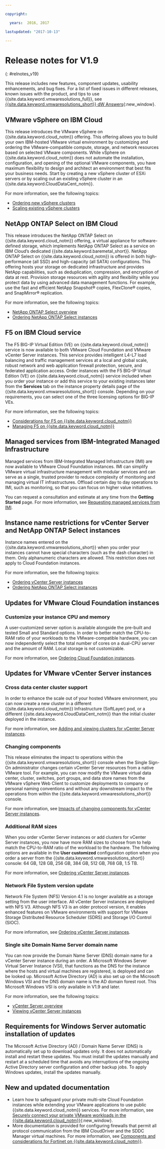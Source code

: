 ```yaml
---

copyright:

  years:  2016, 2017

lastupdated: "2017-10-13"

---
```


# Release notes for V1.9
{: #relnotes_v19}

This release includes new features, component updates, usability enhancements, and bug fixes. For a list of fixed issues in different releases, known issues with the product, and tips to use {{site.data.keyword.vmwaresolutions_full}}, see [{{site.data.keyword.vmwaresolutions_short}} dW Answers](https://developer.ibm.com/answers/topics/cloudvmw/){:new_window}.

## VMware vSphere on IBM Cloud

This release introduces the VMware vSphere on {{site.data.keyword.cloud_notm}} offering. This offering allows you to build your own IBM-hosted VMware virtual environment by customizing and ordering the VMware-compatible compute, storage, and network resources based on selected VMware components. While vSphere on {{site.data.keyword.cloud_notm}} does not automate the installation, configuration, and opening of the optional VMware components, you have maximum flexibility to design and architect an environment that best fits your business needs. Start by creating a new vSphere cluster of ESXi servers or by scaling out an existing vSphere cluster in an {{site.data.keyword.CloudDataCent_notm}}.

For more information, see the following topics:
* [Ordering new vSphere clusters](/docs/services/vmwaresolutions/vsphere?topic=vmware-solutions-vs_orderinginstances)
* [Scaling existing vSphere clusters](/docs/services/vmwaresolutions/vsphere?topic=vmware-solutions-vs_scalingexistingclusters)

## NetApp ONTAP Select on IBM Cloud

This release introduces the NetApp ONTAP Select on {{site.data.keyword.cloud_notm}} offering, a virtual appliance for software-defined storage, which implements NetApp ONTAP Select as a service on IBM Cloud’s dedicated {{site.data.keyword.baremetal_short}}. NetApp ONTAP Select on {{site.data.keyword.cloud_notm}} is offered in both high-performance (all SSD) and high-capacity (all SATA) configurations.
This offering hosts your storage on dedicated infrastructure and provides NetApp capabilities, such as deduplication, compression, and encryption of data at rest. Provision storage resources with agility and flexibility while you protect data by using advanced data management functions. For example, use the fast and efficient NetApp Snapshot® copies, FlexClone® copies, and SnapMirror® replication.

For more information, see the following topics:
* [NetApp ONTAP Select overview](/docs/services/vmwaresolutions/netapp?topic=vmware-solutions-np_netappoverview)
* [Ordering NetApp ONTAP Select instances](/docs/services/vmwaresolutions/netapp?topic=vmware-solutions-np_orderinginstances)

## F5 on IBM Cloud service

The F5 BIG-IP Virtual Edition (VE) on {{site.data.keyword.cloud_notm}} service is now available to both VMware Cloud Foundation and VMware vCenter Server instances. This service provides intelligent L4-L7 load balancing and traffic management services at a local and global scale, robust network and web application firewall protection, secure, and federated application access.
Order instances with the F5 BIG-IP Virtual Edition (VE) on {{site.data.keyword.cloud_notm}} service included when you order your instance or add this service to your existing instances later from the **Services** tab on the instance property details page of the {{site.data.keyword.vmwaresolutions_short}} console. Depending on your requirements, you can select one of the three licensing options for BIG-IP VEs.

For more information, see the following topics:
* [Considerations for F5 on {{site.data.keyword.cloud_notm}}](/docs/services/vmwaresolutions/services?topic=vmware-solutions-f5_considerations)
* [Managing F5 on {{site.data.keyword.cloud_notm}}](/docs/services/vmwaresolutions/services?topic=vmware-solutions-managing_f5)

## Managed services from IBM-Integrated Managed Infrastructure

Managed services from IBM-Integrated Managed Infrastructure (IMI) are now available to VMware Cloud Foundation instances. IMI can simplify VMware virtual infrastructure management with modular services and can serve as a single, trusted provider to reduce complexity of monitoring and managing virtual IT infrastructures. Offload certain day to day operations to IMI, such as monitoring, so that you can focus on higher value initiatives.

You can request a consultation and estimate at any time from the **Getting Started** page.
For more information, see [Requesting managed services from IMI](/docs/services/vmwaresolutions/services?topic=vmware-solutions-managing_imi#requesting-managed-services-from-imi).

## Instance name restrictions for vCenter Server and NetApp ONTAP Select instances

Instance names entered on the {{site.data.keyword.vmwaresolutions_short}} when you order your instances cannot have special characters (such as the dash character) in them. Only alphanumeric characters are allowed. This restriction does not apply to Cloud Foundation instances.

For more information, see the following topics:
* [Ordering vCenter Server instances](/docs/services/vmwaresolutions/vcenter?topic=vmware-solutions-vc_orderinginstance)
* [Ordering NetApp ONTAP Select instances](/docs/services/vmwaresolutions/netapp?topic=vmware-solutions-np_orderinginstances)

## Updates for VMware Cloud Foundation instances

### Customize your instance CPU and memory

A user-customized server option is available alongside the pre-built and tested Small and Standard options. In order to better match the CPU-to-RAM ratio of your workloads to the VMware-compatible hardware, you can now independently select the total number of cores on a dual-CPU server and the amount of RAM. Local storage is not customizable.

For more information, see [Ordering Cloud Foundation instances](/docs/services/vmwaresolutions/sddc?topic=vmware-solutions-sd_orderinginstance).

## Updates for VMware vCenter Server instances

### Cross data center cluster support

In order to enhance the scale out of your hosted VMware environment, you can now create a new cluster in a different {{site.data.keyword.cloud_notm}} Infrastructure (SoftLayer) pod, or a different {{site.data.keyword.CloudDataCent_notm}} than the initial cluster deployed in the instance.

For more information, see [Adding and viewing clusters for vCenter Server instances](/docs/services/vmwaresolutions/vcenter?topic=vmware-solutions-adding-and-viewing-clusters-for-vcenter-server-instances).

### Changing components

This release eliminates the impact to operations within the {{site.data.keyword.vmwaresolutions_short}} console when the Single Sign-On administrator changes certain vCenter Server resources from a native VMware tool. For example, you can now modify the VMware virtual data center, cluster, switches, port groups, and data store names from the VMware vSphere Web Client to customize deployments to company or personal naming conventions and without any downstream impact to the operations from within the {{site.data.keyword.vmwaresolutions_short}} console.

For more information, see [Impacts of changing components for vCenter Server instances](/docs/services/vmwaresolutions/vcenter?topic=vmware-solutions-vcenter_chg_impact).

### Additional RAM sizes

When you order vCenter Server instances or add clusters for vCenter Server instances, you now have more RAM sizes to choose from to help match the CPU-to-RAM ratio of the workload to the hardware. The following options are available in the **User customized** configuration option when you order a server from the {{site.data.keyword.vmwaresolutions_short}} console: 64 GB, 128 GB, 256 GB, 384 GB, 512 GB, 768 GB, 1.5 TB.

For more information, see [Ordering vCenter Server instances](/docs/services/vmwaresolutions/vcenter?topic=vmware-solutions-vc_orderinginstance).

### Network File System version update

Network File System (NFS) Version 4.1 is no longer available as a storage setting from the user interface. All vCenter Server instances are deployed with NFS V3. Although NFS V3 is an older protocol version, it enables enhanced features on VMware environments with support for VMware Storage Distributed Resource Scheduler (SDRS) and Storage I/O Control (SIOC).

For more information, see [Ordering vCenter Server instances](/docs/services/vmwaresolutions/vcenter?topic=vmware-solutions-vc_orderinginstance).

### Single site Domain Name Server domain name

You can now provide the Domain Name Server (DNS) domain name for a vCenter Server instance during an order. A Microsoft Windows Server Virtual Server Instance (VSI), that functions as the DNS for the instance where the hosts and virtual machines are registered, is deployed and can be looked up. Microsoft Active Directory (AD) is also set up on the Microsoft Windows VSI and the DNS domain name is the AD domain forest root. This Microsoft Windows VSI is only available in V1.9 and later.

For more information, see the following topics:
* [vCenter Server overview](/docs/services/vmwaresolutions/vcenter?topic=vmware-solutions-vc_vcenterserveroverview)
* [Viewing vCenter Server instances](/docs/services/vmwaresolutions/vcenter?topic=vmware-solutions-vc_viewinginstances)

## Requirements for Windows Server automatic installation of updates

The Microsoft Active Directory (AD) / Domain Name Server (DNS) is automatically set up to download updates only. It does not automatically install and restart these updates. You must install the updates manually and restart at a scheduled time that avoids any interruptions of the ongoing Active Directory server configuration and other backup jobs. To apply Windows updates, install the updates manually.

## New and updated documentation

* Learn how to safeguard your private multi-site Cloud Foundation instances while extending your VMware applications to use public {{site.data.keyword.cloud_notm}} services. For more information, see [Securely connect your private VMware workloads in the {{site.data.keyword.cloud_notm}}](https://www.ibm.com/developerworks/library/se-securely-connect-private-vmware-workloads-ibm-cloud/index.html){:new_window}.
* More documentation is provided for configuring firewalls that permit all protocol communication from the IBM CloudDriver and the SDDC Manager virtual machines. For more information, see [Components and considerations for Fortinet on {{site.data.keyword.cloud_notm}}](/docs/services/vmwaresolutions/services?topic=vmware-solutions-fsa_considerations).
